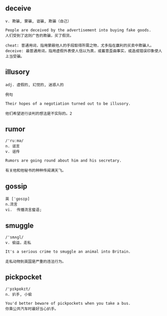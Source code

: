 ## deceive
```
v. 欺骗, 蒙骗, 诓骗, 欺骗（自己）

People are deceived by the advertisement into buying fake goods.
人们受到了这则广告的欺骗，买了假货。

cheat: 普通用词，指用蒙蔽他人的手段取得所需之物，尤多指在赢利的买卖中欺骗人。
deceive: 最普通用词，指用虚假外表使人信以为真，或蓄意歪曲事实，或造成错误印象使人上当受骗。
```
## illusory
```
adj. 虚假的, 幻觉的, 迷惑人的

例句

Their hopes of a negotiation turned out to be illusory.

他们希望进行谈判的想法是不实际的。2
```
## rumor
```
/'ruːmə/
n. 谣言
v. 谣传

Rumors are going round about him and his secretary.

有关他和他秘书的种种传闻满天飞。
```

## gossip
```
英 [ˈɡɒsɪp] 
n.流言
vi.  传播流言蜚语;
```

## smuggle
```
/'smʌɡl/
v. 偷运，走私

It's a serious crime to smuggle an animal into Britain.

走私动物到英国是严重的违法行为。
```

## pickpocket
```
/'pɪkpɒkɪt/
n. 扒手, 小偷

You'd better beware of pickpockets when you take a bus.
你乘公共汽车时最好当心扒手。
```